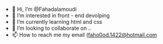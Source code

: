 - 👋 Hi, I’m @Fahadalamoudi
- 👀 I’m interested in front - end devolping
- 🌱 I’m currently learning html and css
- 💞️ I’m looking to collaborate on ..
- 📫 How to reach me my email (faho0od.1422@hotmail.com

<!---
Fahadalamoudi/Fahadalamoudi is a ✨ special ✨ repository because its `README.md` (this file) appears on your GitHub profile.
You can click the Preview link to take a look at your changes.
--->
